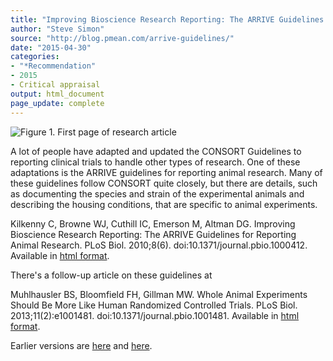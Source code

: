 ```yaml
---
title: "Improving Bioscience Research Reporting: The ARRIVE Guidelines for Reporting Animal Research"
author: "Steve Simon"
source: "http://blog.pmean.com/arrive-guidelines/"
date: "2015-04-30"
categories:
- "*Recommendation"
- 2015
- Critical appraisal
output: html_document
page_update: complete
---
```


![Figure 1. First page of research article](http://www.pmean.com/new-images/15/arrive-guidelines01.png)

<!---More--->

A lot of people have adapted and updated the CONSORT Guidelines to reporting clinical trials to handle other types of research. One of these adaptations is the ARRIVE guidelines for reporting animal research. Many of these guidelines follow CONSORT quite closely, but there are details, such as documenting the species and strain of the experimental animals and describing the housing conditions, that are specific to animal experiments.

Kilkenny C, Browne WJ, Cuthill IC, Emerson M, Altman DG. Improving Bioscience Research Reporting: The ARRIVE Guidelines for Reporting Animal Research. PLoS Biol. 2010;8(6). doi:10.1371/journal.pbio.1000412. Available in [html format][kil1].

There's a follow-up article on these guidelines at

Muhlhausler BS, Bloomfield FH, Gillman MW. Whole Animal Experiments Should Be More Like Human Randomized Controlled Trials. PLoS Biol. 2013;11(2):e1001481. doi:10.1371/journal.pbio.1001481. Available in [html format][muh1].


[kil1]: http://journals.plos.org/plosbiology/article?id=10.1371/journal.pbio.1000412
[muh1]: http://journals.plos.org/plosbiology/article?id=10.1371/journal.pbio.1001481

 
Earlier versions are [here][sim1] and [here][sim2].
 
[sim1]: http://blog.pmean.com/arrive-guidelines/
[sim2]: http://new.pmean.com/arrive-guidelines/
 
